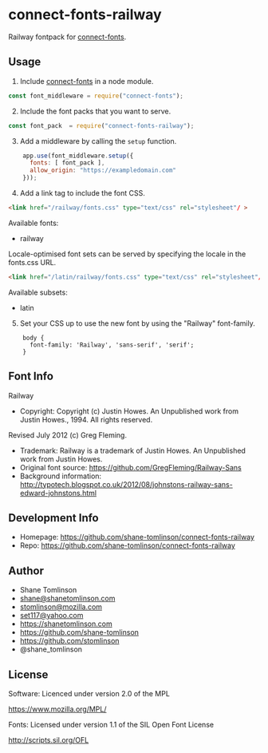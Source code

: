 # connect-fonts-railway

Railway fontpack for [connect-fonts](https://github.com/shane-tomlinson/connect-fonts).

## Usage

1. Include [connect-fonts](https://github.com/shane-tomlinson/connect-fonts) in a node module.
```js
const font_middleware = require("connect-fonts");
```

2. Include the font packs that you want to serve.
```js
const font_pack  = require("connect-fonts-railway");
```

3. Add a middleware by calling the `setup` function.
```js
    app.use(font_middleware.setup({
      fonts: [ font_pack ],
      allow_origin: "https://exampledomain.com"
    }));
```

4. Add a link tag to include the font CSS.
```html
<link href="/railway/fonts.css" type="text/css" rel="stylesheet"/ >
```


Available fonts:
* railway

Locale-optimised font sets can be served by specifying the locale in the fonts.css URL.
```html
<link href="/latin/railway/fonts.css" type="text/css" rel="stylesheet"/ >
```

Available subsets:
* latin

5. Set your CSS up to use the new font by using the "Railway" font-family.
```
    body {
      font-family: 'Railway', 'sans-serif', 'serif';
    }
```

## Font Info
Railway

* Copyright: Copyright (c) Justin Howes. An Unpublished work from Justin Howes., 1994. All rights reserved.

Revised July 2012 (c) Greg Fleming.
* Trademark: Railway is a trademark of Justin Howes. An Unpublished work from Justin Howes.
* Original font source: https://github.com/GregFleming/Railway-Sans
* Background information: http://typotech.blogspot.co.uk/2012/08/johnstons-railway-sans-edward-johnstons.html


## Development Info
* Homepage: https://github.com/shane-tomlinson/connect-fonts-railway
* Repo: https://github.com/shane-tomlinson/connect-fonts-railway

## Author
* Shane Tomlinson
* shane@shanetomlinson.com
* stomlinson@mozilla.com
* set117@yahoo.com
* https://shanetomlinson.com
* https://github.com/shane-tomlinson
* https://github.com/stomlinson
* @shane_tomlinson


## License

Software: Licenced under version 2.0 of the MPL

  https://www.mozilla.org/MPL/

Fonts: Licensed under version 1.1 of the SIL Open Font License

  http://scripts.sil.org/OFL

